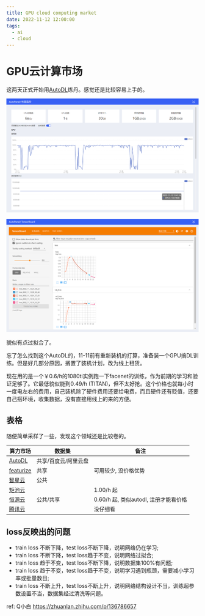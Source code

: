 ```yaml
---
title: GPU cloud computing market
date: 2022-11-12 12:00:00
tags: 
  - ai
  - cloud
---
```


# GPU云计算市场

这两天正式开始用[AutoDL](https://www.autodl.com/register?code=9b0db90f-2ad8-4a59-840c-dcc0765ba3ed)炼丹。感觉还是比较容易上手的。

![Dashboard](/img/autodl_dashboard_1.png)

![Tensorboard](/img/autodl_tensorboard.png)

貌似有点过拟合了。

忘了怎么找到这个AutoDL的，11-11前有重新装机的打算，准备装一个GPU搞DL训练。但是好几部分原因，搁置了装机计划，改为线上租赁。

现在用的是一个￥0.6/h的1080ti实例跑一下facenet的训练，作为前期的学习和验证足够了。它最低貌似能到0.49/h (TITAN)，但不太好抢。这个价格也就每小时一度电左右的费用，自己装机除了硬件费用还要给电费，而且硬件还有贬值，还要自己搭环境，收集数据，没有直接用线上的来的方便。

## 表格

随便简单采样了一些，发现这个领域还是比较卷的。

| 算力市场                                          | 数据集               | 备注                                  |
| ------------------------------------------------- | -------------------- | ------------------------------------- |
| [AutoDL](https://www.autodl.com/register?code=9b0db90f-2ad8-4a59-840c-dcc0765ba3ed)                 | 共享/百度云/阿里云盘 |                                       |
| [featurize](https://featurize.cn/)                | 共享                 | 可用较少, 没价格优势                  |
| [智星云](http://www.ai-galaxy.cn/)                | 公共                 |                                       |
| [矩池云](https://matpool.com/host-market/gpu)     |                      | 1.00/h 起                             |
| [恒源云](https://gpushare.com/)                   | 公共/共享            | 0.60/h 起, 类似autodl, 注册才能看价格 |
| [腾讯云](https://buy.cloud.tencent.com/price/gpu) |                      | 没仔细看                              |

## loss反映出的问题

- train loss 不断下降，test loss不断下降，说明网络仍在学习;
- train loss 不断下降，test loss趋于不变，说明网络过拟合;
- train loss 趋于不变，test loss不断下降，说明数据集100%有问题;
- train loss 趋于不变，test loss趋于不变，说明学习遇到瓶颈，需要减小学习率或批量数目;
- train loss 不断上升，test loss不断上升，说明网络结构设计不当，训练超参数设置不当，数据集经过清洗等问题。

ref: Q小白​ https://zhuanlan.zhihu.com/p/136786657
